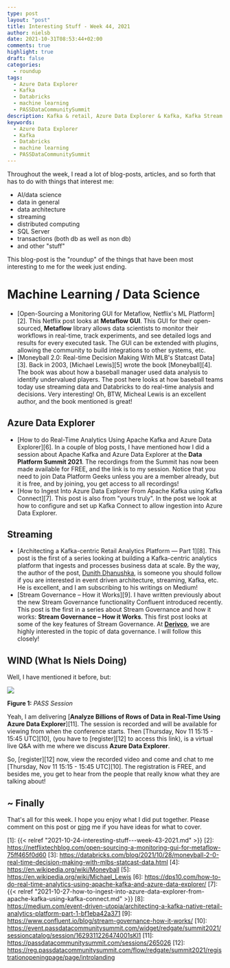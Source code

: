 ```yaml
---
type: post
layout: "post"
title: Interesting Stuff - Week 44, 2021
author: nielsb
date: 2021-10-31T08:53:44+02:00
comments: true
highlight: true
draft: false
categories:
  - roundup
tags:
  - Azure Data Explorer
  - Kafka
  - Databricks
  - machine learning
  - PASSDataCommunitySummit 
description: Kafka & retail, Azure Data Explorer & Kafka, Kafka Stream Governance, and other interesting topics.
keywords:
  - Azure Data Explorer
  - Kafka
  - Databricks
  - machine learning
  - PASSDataCommunitySummit 
---
```


Throughout the week, I read a lot of blog-posts, articles, and so forth that has to do with things that interest me:

* AI/data science
* data in general
* data architecture
* streaming
* distributed computing
* SQL Server
* transactions (both db as well as non db)
* and other "stuff"

This blog-post is the "roundup" of the things that have been most interesting to me for the week just ending.

<!--more-->

# Machine Learning / Data Science

* [Open-Sourcing a Monitoring GUI for Metaflow, Netflix's ML Platform][2]. This Netflix post looks at **Metaflow GUI**. This GUI for their open-sourced, **Metaflow** library allows data scientists to monitor their workflows in real-time, track experiments, and see detailed logs and results for every executed task. The GUI can be extended with plugins, allowing the community to build integrations to other systems, etc.
* [Moneyball 2.0: Real-time Decision Making With MLB's Statcast Data][3]. Back in 2003, [Michael Lewis][5] wrote the book [Moneyball][4]. The book was about how a baseball manager used data analysis to identify undervalued players. The post here looks at how baseball teams today use streaming data and Databricks to do real-time analysis and decisions. Very interesting! Oh, BTW, Micheal Lewis is an excellent author, and the book mentioned is great!

## Azure Data Explorer

* [How to do Real-Time Analytics Using Apache Kafka and Azure Data Explorer][6]. In a couple of blog posts, I have mentioned how I did a session about Apache Kafka and Azure Data Explorer at the **Data Platform Summit 2021**. The recordings from the Summit has now been made available for FREE, and the link is to my session. Notice that you need to join Data Platform Geeks unless you are a member already, but it is free, and by joining, you get access to all recordings!
* [How to Ingest Into Azure Data Explorer From Apache Kafka using Kafka Connect][7]. This post is also from "yours truly". In the post we look at how to configure and set up Kafka Connect to allow ingestion into Azure Data Explorer.

## Streaming

* [Architecting a Kafka-centric Retail Analytics Platform — Part 1][8]. This post is the first of a series looking at building a Kafka-centric analytics platform that ingests and processes business data at scale. By the way, the author of the post, [Dunith Dhanushka][dunith], is someone you should follow if you are interested in event driven architecture, streaming, Kafka, etc. He is excellent, and I am subscribing to his writings on Medium!
* [Stream Governance – How it Works][9]. I have written previously about the new Stream Governance functionality Confluent introduced recently. This post is the first in a series about Stream Governance and how it works: **Stream Governance – How it Works**. This first post looks at some of the key features of Stream Governance. At [**Derivco**](/derivco), we are highly interested in the topic of data governance. I will follow this closely! 


## WIND (What Is Niels Doing)

Well, I have mentioned it before, but:

![](/images/posts/PASS-I-am-speaking-800.png)

**Figure 1:** *PASS Session*

Yeah, I am delivering [**Analyze Billions of Rows of Data in Real-Time Using Azure Data Explorer**][11]. The session is recorded and will be available for viewing from when the conference starts. Then [Thursday, Nov 11 15:15 - 15:45 UTC][10], (you have to [register][12] to access this link), is a virtual live Q&A with me where we discuss **Azure Data Explorer**.

So, [register][12] now, view the recorded video and come and chat to me [Thursday, Nov 11 15:15 - 15:45 UTC][10]. The registration is FREE, and besides me, you get to hear from the people that really know what they are talking about!

## ~ Finally

That's all for this week. I hope you enjoy what I did put together. Please comment on this post or [ping][ma] me if you have ideas for what to cover.

[ma]: mailto:niels.it.berglund@gmail.com
[mp]: https://blog.acolyer.org
[iq]: https://www.infoq.com/
[ew]: http://sqlonice.com/
[re]: http://blog.revolutionanalytics.com
[sqsk]: https://www.sqlskills.com
[mdaveyblog]: https://mdavey.wordpress.com/
[charlblog]: https://charlla.com/

[jovpop]: https://twitter.com/JovanPop_MSFT
[bobw]: https://twitter.com/bobwardms
[revod]: https://twitter.com/revodavid
[lonny]: https://twitter.com/sqL_handLe
[ewtw]: https://twitter.com/sqlOnIce
[buckw]: https://twitter.com/BuckWoodyMSFT
[mattw]: https://twitter.com/matthewwarren
[murba]: https://twitter.com/muratdemirbas
[daveda]: https://twitter.com/davidthecoder
[adcol]: https://twitter.com/adriancolyer
[jesrod]: https://twitter.com/jrdothoughts
[tomaz]: https://twitter.com/tomaz_tsql
[dataart]: https://twitter.com/dataartisans
[luis]: https://twitter.com/luis_de_sousa
[benstop]: https://twitter.com/benstopford
[conflu]: https://twitter.com/confluentinc
[tylert]: https://twitter.com/tyler_treat
[andrewng]: https://twitter.com/AndrewYNg
[lawr]: https://twitter.com/bytezn
[jue]: https://twitter.com/b0rk
[yan]: https://twitter.com/theburningmonk
[danny]: https://twitter.com/g9yuayon
[rmoff]: https://twitter.com/rmoff
[ryansw]: https://twitter.com/ryanswanstrom
[pabloc]: https://twitter.com/pabloc_ds
[mklep]: https://twitter.com/martinkl
[mdavey]: https://twitter.com/matt_davey
[jboner]: https://twitter.com/jboner
[joeduff]: https://twitter.com/funcOfJoe
[charl]: https://twitter.com/charllamprecht
[dbricks]: https://twitter.com/databricks
[adsit]: https://twitter.com/SitnikAdam
[vicky]: https://twitter.com/vickyharp
[dscentral]: https://twitter.com/DataScienceCtrl
[natemc]: https://twitter.com/natemcmaster
[ads]: https://twitter.com/azuredatastudio
[travw]: https://twitter.com/radtravis
[emilk]: https://twitter.com/IsTheArchitect
[netflx]: https://netflixtechblog.com/
[dunith]: https://twitter.com/dunithd


[1]: {{< relref "2021-10-24-interesting-stuff---week-43-2021.md" >}}
[2]: https://netflixtechblog.com/open-sourcing-a-monitoring-gui-for-metaflow-75ff465f0d60
[3]: https://databricks.com/blog/2021/10/28/moneyball-2-0-real-time-decision-making-with-mlbs-statcast-data.html
[4]: https://en.wikipedia.org/wiki/Moneyball
[5]: https://en.wikipedia.org/wiki/Michael_Lewis
[6]: https://dps10.com/how-to-do-real-time-analytics-using-apache-kafka-and-azure-data-explorer/
[7]: {{< relref "2021-10-27-how-to-ingest-into-azure-data-explorer-from-apache-kafka-using-kafka-connect.md" >}}
[8]: https://medium.com/event-driven-utopia/architecting-a-kafka-native-retail-analytics-platform-part-1-bf1eba42a371
[9]: https://www.confluent.io/blog/stream-governance-how-it-works/
[10]: https://event.passdatacommunitysummit.com/widget/redgate/summit2021/sessioncatalog/session/1629311226474001sKl1
[11]: https://passdatacommunitysummit.com/sessions/265026
[12]: https://reg.passdatacommunitysummit.com/flow/redgate/summit2021/registrationopeningpage/page/introlanding
